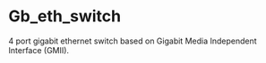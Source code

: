 # Gb_eth_switch
4 port gigabit ethernet switch based on Gigabit Media Independent Interface (GMII).
